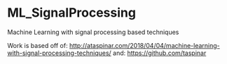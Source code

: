 # ML_SignalProcessing
Machine Learning with signal processing based techniques

Work is based off of: http://ataspinar.com/2018/04/04/machine-learning-with-signal-processing-techniques/
and: https://github.com/taspinar
